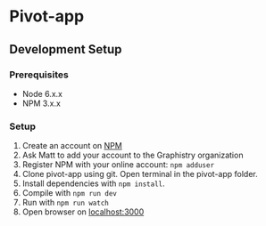 # Pivot-app

## Development Setup

### Prerequisites

* Node 6.x.x
* NPM 3.x.x

### Setup

1. Create an account on [NPM](https://www.npmjs.com/)
2. Ask Matt to add your account to the Graphistry organization
3. Register NPM with your online account: `npm adduser`
4. Clone pivot-app using git. Open terminal in the pivot-app folder.
5. Install dependencies with `npm install`.
6. Compile with `npm run dev`
7. Run with `npm run watch`
8. Open browser on [localhost:3000](http://localhost:3000)
